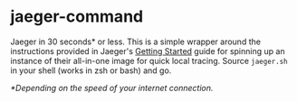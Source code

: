 # jaeger-command

Jaeger in 30 seconds\* or less. This is a simple wrapper around the instructions provided in Jaeger's [Getting Started](https://www.jaegertracing.io/docs/latest/getting-started/) guide for spinning up an instance of their all-in-one image for quick local tracing. Source `jaeger.sh` in your shell (works in zsh or bash) and go.


*\*Depending on the speed of your internet connection.*
